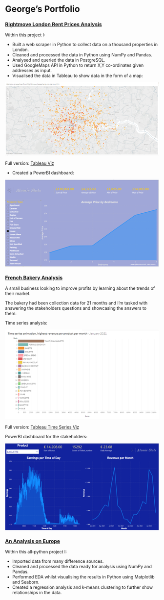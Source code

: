 # George’s Portfolio

### [Rightmove London Rent Prices Analysis](https://github.com/georgehorgan/Rightmove-properties)

Within this project I:

- Built a web scraper in Python to collect data on a thousand properties in London.
- Cleaned and processed the data in Python using NumPy and Pandas.
- Analysed and queried the data in PostgreSQL.
- Used GoogleMaps API in Python to return X,Y co-ordinates given addresses as input.
- Visualised the data in Tableau to show data in the form of a map:

![](./images/main_img1.png)

Full version: [Tableau Viz](https://public.tableau.com/app/profile/george.horgan/viz/LondonpropertiesfromRightmovefilteredbypricepermonth/Sheet1)

- Created a PowerBI dashboard:

![](./images/main_img2.png)

### [French Bakery Analysis](https://github.com/georgehorgan/French_Bakery)

A small business looking to improve profits by learning about the trends of their market. 

The bakery had been collection data for 21 months and I’m tasked with answering the stakeholders questions and showcasing the answers to them:

Time series analysis:

![](./images/main_img3.png)

Full version: [Tableau Time Series Viz](https://public.tableau.com/app/profile/george.horgan/viz/French_bakery_series/TimeSeries)

PowerBI dashboard for the stakeholders:

![](./images/main_img4.png)

### [An Analysis on Europe](https://github.com/georgehorgan/Europe-Project)

Within this all-python project I:

- Imported data from many difference sources.
- Cleaned and processed the data ready for analysis using NumPy and Pandas.
- Performed EDA whilst visualising the results in Python using Matplotlib and Seaborn.
- Created a regression analysis and k-means clustering to further show relationships in the data.
